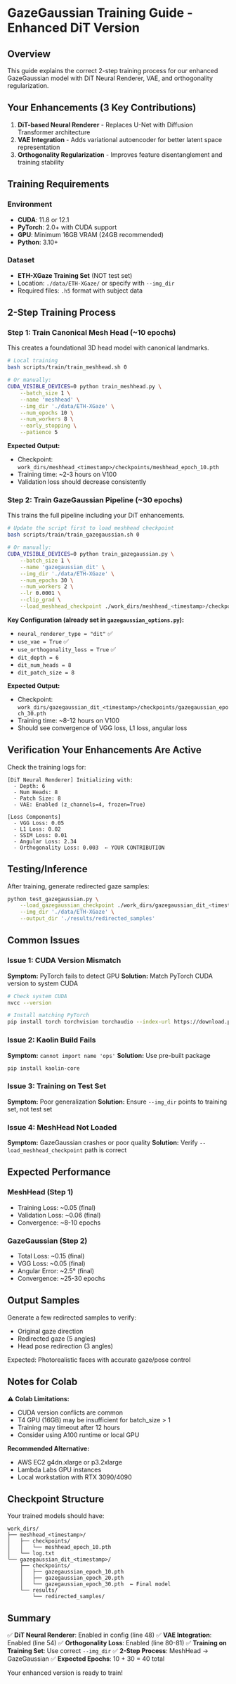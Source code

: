 # GazeGaussian Training Guide - Enhanced DiT Version

## Overview
This guide explains the correct 2-step training process for our enhanced GazeGaussian model with DiT Neural Renderer, VAE, and orthogonality regularization.

## Your Enhancements (3 Key Contributions)
1. **DiT-based Neural Renderer** - Replaces U-Net with Diffusion Transformer architecture
2. **VAE Integration** - Adds variational autoencoder for better latent space representation
3. **Orthogonality Regularization** - Improves feature disentanglement and training stability

## Training Requirements

### Environment
- **CUDA**: 11.8 or 12.1
- **PyTorch**: 2.0+ with CUDA support
- **GPU**: Minimum 16GB VRAM (24GB recommended)
- **Python**: 3.10+

### Dataset
- **ETH-XGaze Training Set** (NOT test set)
- Location: `./data/ETH-XGaze/` or specify with `--img_dir`
- Required files: `.h5` format with subject data

## 2-Step Training Process

### Step 1: Train Canonical Mesh Head (~10 epochs)

This creates a foundational 3D head model with canonical landmarks.

```bash
# Local training
bash scripts/train/train_meshhead.sh 0

# Or manually:
CUDA_VISIBLE_DEVICES=0 python train_meshhead.py \
    --batch_size 1 \
    --name 'meshhead' \
    --img_dir './data/ETH-XGaze' \
    --num_epochs 10 \
    --num_workers 8 \
    --early_stopping \
    --patience 5
```

**Expected Output:**
- Checkpoint: `work_dirs/meshhead_<timestamp>/checkpoints/meshhead_epoch_10.pth`
- Training time: ~2-3 hours on V100
- Validation loss should decrease consistently

### Step 2: Train GazeGaussian Pipeline (~30 epochs)

This trains the full pipeline including your DiT enhancements.

```bash
# Update the script first to load meshhead checkpoint
bash scripts/train/train_gazegaussian.sh 0

# Or manually:
CUDA_VISIBLE_DEVICES=0 python train_gazegaussian.py \
    --batch_size 1 \
    --name 'gazegaussian_dit' \
    --img_dir './data/ETH-XGaze' \
    --num_epochs 30 \
    --num_workers 2 \
    --lr 0.0001 \
    --clip_grad \
    --load_meshhead_checkpoint ./work_dirs/meshhead_<timestamp>/checkpoints/meshhead_epoch_10.pth
```

**Key Configuration (already set in `gazegaussian_options.py`):**
- `neural_renderer_type = "dit"` ✅
- `use_vae = True` ✅
- `use_orthogonality_loss = True` ✅
- `dit_depth = 6`
- `dit_num_heads = 8`
- `dit_patch_size = 8`

**Expected Output:**
- Checkpoint: `work_dirs/gazegaussian_dit_<timestamp>/checkpoints/gazegaussian_epoch_30.pth`
- Training time: ~8-12 hours on V100
- Should see convergence of VGG loss, L1 loss, angular loss

## Verification Your Enhancements Are Active

Check the training logs for:

```
[DiT Neural Renderer] Initializing with:
  - Depth: 6
  - Num Heads: 8
  - Patch Size: 8
  - VAE: Enabled (z_channels=4, frozen=True)

[Loss Components]
  - VGG Loss: 0.05
  - L1 Loss: 0.02
  - SSIM Loss: 0.01
  - Angular Loss: 2.34
  - Orthogonality Loss: 0.003  ← YOUR CONTRIBUTION
```

## Testing/Inference

After training, generate redirected gaze samples:

```bash
python test_gazegaussian.py \
    --load_gazegaussian_checkpoint ./work_dirs/gazegaussian_dit_<timestamp>/checkpoints/gazegaussian_epoch_30.pth \
    --img_dir './data/ETH-XGaze' \
    --output_dir './results/redirected_samples'
```

## Common Issues

### Issue 1: CUDA Version Mismatch
**Symptom:** PyTorch fails to detect GPU
**Solution:** Match PyTorch CUDA version to system CUDA
```bash
# Check system CUDA
nvcc --version

# Install matching PyTorch
pip install torch torchvision torchaudio --index-url https://download.pytorch.org/whl/cu121
```

### Issue 2: Kaolin Build Fails
**Symptom:** `cannot import name 'ops'`
**Solution:** Use pre-built package
```bash
pip install kaolin-core
```

### Issue 3: Training on Test Set
**Symptom:** Poor generalization
**Solution:** Ensure `--img_dir` points to training set, not test set

### Issue 4: MeshHead Not Loaded
**Symptom:** GazeGaussian crashes or poor quality
**Solution:** Verify `--load_meshhead_checkpoint` path is correct

## Expected Performance

### MeshHead (Step 1)
- Training Loss: ~0.05 (final)
- Validation Loss: ~0.06 (final)
- Convergence: ~8-10 epochs

### GazeGaussian (Step 2)
- Total Loss: ~0.15 (final)
- VGG Loss: ~0.05 (final)
- Angular Error: ~2.5° (final)
- Convergence: ~25-30 epochs

## Output Samples

Generate a few redirected samples to verify:
- Original gaze direction
- Redirected gaze (5 angles)
- Head pose redirection (3 angles)

Expected: Photorealistic faces with accurate gaze/pose control

## Notes for Colab

**⚠️ Colab Limitations:**
- CUDA version conflicts are common
- T4 GPU (16GB) may be insufficient for batch_size > 1
- Training may timeout after 12 hours
- Consider using A100 runtime or local GPU

**Recommended Alternative:**
- AWS EC2 g4dn.xlarge or p3.2xlarge
- Lambda Labs GPU instances
- Local workstation with RTX 3090/4090

## Checkpoint Structure

Your trained models should have:
```
work_dirs/
├── meshhead_<timestamp>/
│   ├── checkpoints/
│   │   └── meshhead_epoch_10.pth
│   └── log.txt
└── gazegaussian_dit_<timestamp>/
    ├── checkpoints/
    │   ├── gazegaussian_epoch_10.pth
    │   ├── gazegaussian_epoch_20.pth
    │   └── gazegaussian_epoch_30.pth  ← Final model
    └── results/
        └── redirected_samples/
```

## Summary

✅ **DiT Neural Renderer**: Enabled in config (line 48)
✅ **VAE Integration**: Enabled (line 54)
✅ **Orthogonality Loss**: Enabled (line 80-81)
✅ **Training on Training Set**: Use correct `--img_dir`
✅ **2-Step Process**: MeshHead → GazeGaussian
✅ **Expected Epochs**: 10 + 30 = 40 total

Your enhanced version is ready to train!
